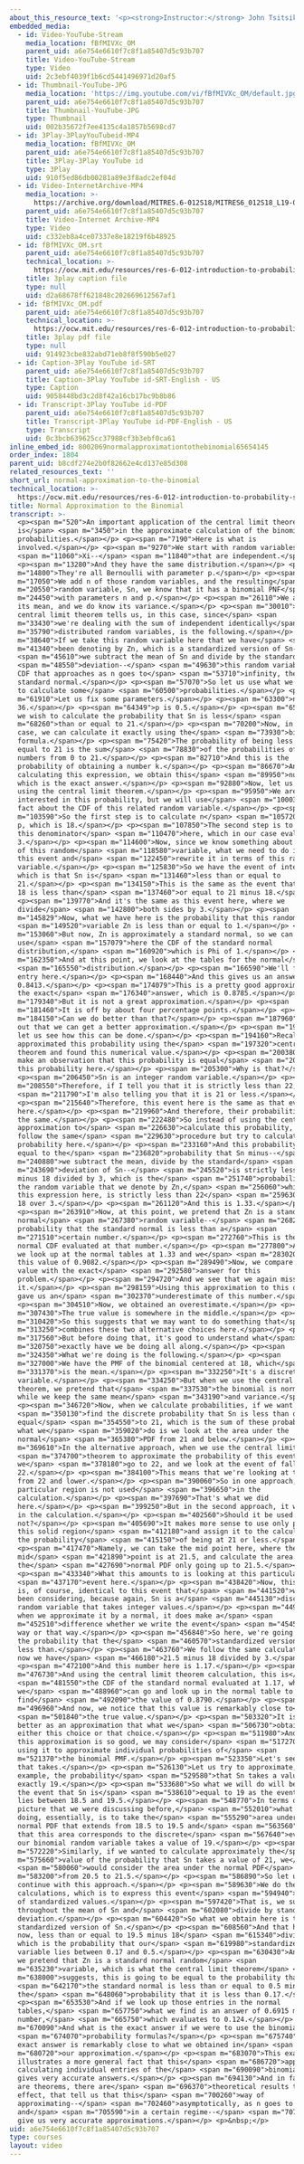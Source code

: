 ```yaml
---
about_this_resource_text: '<p><strong>Instructor:</strong> John Tsitsiklis</p>'
embedded_media:
  - id: Video-YouTube-Stream
    media_location: fBfMIVXc_OM
    parent_uid: a6e754e6610f7c8f1a85407d5c93b707
    title: Video-YouTube-Stream
    type: Video
    uid: 2c3ebf4039f1b6cd5441496971d20af5
  - id: Thumbnail-YouTube-JPG
    media_location: 'https://img.youtube.com/vi/fBfMIVXc_OM/default.jpg'
    parent_uid: a6e754e6610f7c8f1a85407d5c93b707
    title: Thumbnail-YouTube-JPG
    type: Thumbnail
    uid: 002b35672f7ee4135c4a1857b5698cd7
  - id: 3Play-3PlayYouTubeid-MP4
    media_location: fBfMIVXc_OM
    parent_uid: a6e754e6610f7c8f1a85407d5c93b707
    title: 3Play-3Play YouTube id
    type: 3Play
    uid: 910f5ed86db00281a89e3f8adc2ef04d
  - id: Video-InternetArchive-MP4
    media_location: >-
      https://archive.org/download/MITRES.6-012S18/MITRES6_012S18_L19-06_300k.mp4
    parent_uid: a6e754e6610f7c8f1a85407d5c93b707
    title: Video-Internet Archive-MP4
    type: Video
    uid: c332eb8a4ce07337e8e18219f6b48925
  - id: fBfMIVXc_OM.srt
    parent_uid: a6e754e6610f7c8f1a85407d5c93b707
    technical_location: >-
      https://ocw.mit.edu/resources/res-6-012-introduction-to-probability-spring-2018/part-ii-inference-limit-theorems/normal-approximation-to-the-binomial/fBfMIVXc_OM.srt
    title: 3play caption file
    type: null
    uid: d2a68678ff621848c202669612567af1
  - id: fBfMIVXc_OM.pdf
    parent_uid: a6e754e6610f7c8f1a85407d5c93b707
    technical_location: >-
      https://ocw.mit.edu/resources/res-6-012-introduction-to-probability-spring-2018/part-ii-inference-limit-theorems/normal-approximation-to-the-binomial/fBfMIVXc_OM.pdf
    title: 3play pdf file
    type: null
    uid: 914923cbe832abd71eb8f8f590b5e027
  - id: Caption-3Play YouTube id-SRT
    parent_uid: a6e754e6610f7c8f1a85407d5c93b707
    title: Caption-3Play YouTube id-SRT-English - US
    type: Caption
    uid: 9058448bd3c2d8f42a16cb17bc9b8b86
  - id: Transcript-3Play YouTube id-PDF
    parent_uid: a6e754e6610f7c8f1a85407d5c93b707
    title: Transcript-3Play YouTube id-PDF-English - US
    type: Transcript
    uid: 0c3bcb639625cc37988cf3b3ebf0ca61
inline_embed_id: 8002069normalapproximationtothebinomial65654145
order_index: 1804
parent_uid: b8cdf274e2b0f82662e4cd137e85d308
related_resources_text: ''
short_url: normal-approximation-to-the-binomial
technical_location: >-
  https://ocw.mit.edu/resources/res-6-012-introduction-to-probability-spring-2018/part-ii-inference-limit-theorems/normal-approximation-to-the-binomial
title: Normal Approximation to the Binomial
transcript: >-
  <p><span m="520">An important application of the central limit theorem
  is</span> <span m="3450">in the approximate calculation of the binomial
  probabilities.</span></p> <p><span m="7190">Here is what is
  involved.</span></p> <p><span m="9270">We start with random variables--</span>
  <span m="11060">Xi--</span> <span m="11840">that are independent.</span></p>
  <p><span m="13280">And they have the same distribution.</span></p> <p><span
  m="14800">They're all Bernoulli with parameter p.</span></p> <p><span
  m="17050">We add n of those random variables, and the resulting</span> <span
  m="20550">random variable, Sn, we know that it has a binomial PNF</span> <span
  m="24450">with parameters n and p.</span></p> <p><span m="26110">We also know
  its mean, and we do know its variance.</span></p> <p><span m="30010">What the
  central limit theorem tells us, in this case, since</span> <span
  m="33430">we're dealing with the sum of independent identically</span> <span
  m="35790">distributed random variables, is the following.</span></p> <p><span
  m="38640">If we take this random variable here that we have</span> <span
  m="41340">been denoting by Zn, which is a standardized version of Sn--</span>
  <span m="45610">we subtract the mean of Sn and divide by the standard</span>
  <span m="48550">deviation--</span> <span m="49630">this random variable has a
  CDF that approaches as n goes to</span> <span m="53710">infinity, the CDF of a
  standard normal.</span></p> <p><span m="57070">So let us use what we now know
  to calculate some</span> <span m="60500">probabilities.</span></p> <p><span
  m="61910">Let us fix some parameters.</span></p> <p><span m="63300">n is
  36.</span></p> <p><span m="64349">p is 0.5.</span></p> <p><span m="65620">And
  we wish to calculate the probability that Sn is less</span> <span
  m="68260">than or equal to 21.</span></p> <p><span m="70200">Now, in this
  case, we can calculate it exactly using the</span> <span m="73930">binomial
  formula.</span></p> <p><span m="75420">The probability of being less than or
  equal to 21 is the sum</span> <span m="78830">of the probabilities of all the
  numbers from 0 to 21.</span></p> <p><span m="82710">And this is the
  probability of obtaining a number k.</span></p> <p><span m="86670">And by
  calculating this expression, we obtain this</span> <span m="89950">number,
  which is the exact answer.</span></p> <p><span m="92880">Now, let us proceed
  using the central limit theorem.</span></p> <p><span m="95950">We are
  interested in this probability, but we will use</span> <span m="100039">the
  fact about the CDF of this related random variable.</span></p> <p><span
  m="103590">So the first step is to calculate n</span> <span m="105720">times
  p, which is 18.</span></p> <p><span m="107850">The second step is to calculate
  this denominator</span> <span m="110470">here, which in our case evaluates to
  3.</span></p> <p><span m="114600">Now, since we know something about the CDF
  of this random</span> <span m="118580">variable, what we need to do is to take
  this event and</span> <span m="122450">rewrite it in terms of this random
  variable.</span></p> <p><span m="125830">So we have the event of interest,
  which is that Sn is</span> <span m="131460">less than or equal to
  21.</span></p> <p><span m="134150">This is the same as the event that Sn minus
  18 is less than</span> <span m="137460">or equal to 21 minus 18.</span></p>
  <p><span m="139770">And it's the same as this event here, where we
  divide</span> <span m="142800">both sides by 3.</span></p> <p><span
  m="145829">Now, what we have here is the probability that this random</span>
  <span m="149520">variable Zn is less than or equal to 1.</span></p> <p><span
  m="153060">But now, Zn is approximately a standard normal, so we can
  use</span> <span m="157079">here the CDF of the standard normal
  distribution,</span> <span m="160920">which is Phi of 1.</span></p> <p><span
  m="162350">And at this point, we look at the tables for the normal</span>
  <span m="165550">distribution.</span></p> <p><span m="166590">We'll find this
  entry here.</span></p> <p><span m="168440">And this gives us an answer of
  0.8413.</span></p> <p><span m="174079">This is a pretty good approximation of
  the exact</span> <span m="176340">answer, which is 0.8785.</span></p> <p><span
  m="179340">But it is not a great approximation.</span></p> <p><span
  m="181460">It is off by about four percentage points.</span></p> <p><span
  m="184150">Can we do better than that?</span></p> <p><span m="187960">It turns
  out that we can get a better approximation.</span></p> <p><span m="191550">And
  let us see how this can be done.</span></p> <p><span m="194160">Recall that we
  approximated this probability using the</span> <span m="197320">central limit
  theorem and found this numerical value.</span></p> <p><span m="200380">But we
  make an observation that this probability is equal</span> <span m="203690">to
  this probability here.</span></p> <p><span m="205300">Why is that?</span></p>
  <p><span m="206450">Sn is an integer random variable.</span></p> <p><span
  m="208550">Therefore, if I tell you that it is strictly less than 22,</span>
  <span m="211790">I'm also telling you that it is 21 or less.</span></p>
  <p><span m="215640">Therefore, this event here is the same as that event
  here.</span></p> <p><span m="219960">And therefore, their probabilities are
  the same.</span></p> <p><span m="222480">So instead of using the central limit
  approximation to</span> <span m="226630">calculate this probability, let us
  follow the same</span> <span m="229630">procedure but try to calculate this
  probability here.</span></p> <p><span m="233160">And this probability here is
  equal to the</span> <span m="236820">probability that Sn minus--</span> <span
  m="240880">we subtract the mean, divide by the standard</span> <span
  m="243690">deviation of Sn--</span> <span m="245520">is strictly less than 22
  minus 18 divided by 3, which is the</span> <span m="251740">probability that
  the random variable that we denote by Zn,</span> <span m="256060">which is
  this expression here, is strictly less than 22</span> <span m="259630">minus
  18 over 3.</span></p> <p><span m="261120">And this is 1.33.</span></p>
  <p><span m="263910">Now, at this point, we pretend that Zn is a standard
  normal</span> <span m="267380">random variable--</span> <span m="268210">the
  probability that the standard normal is less than a</span> <span
  m="271510">certain number.</span></p> <p><span m="272760">This is the standard
  normal CDF evaluated at that number.</span></p> <p><span m="277800">And then
  we look up at the normal tables at 1.33 and we</span> <span m="283020">find
  this value of 0.9082.</span></p> <p><span m="289490">Now, we compare this
  value with the exact</span> <span m="292580">answer for this
  problem.</span></p> <p><span m="294720">And we see that we again missed
  it.</span></p> <p><span m="298159">Using this approximation to this quantity
  gave us an</span> <span m="302370">underestimate of this number.</span></p>
  <p><span m="304510">Now, we obtained an overestimate.</span></p> <p><span
  m="307430">The true value is somewhere in the middle.</span></p> <p><span
  m="310420">So this suggests that we may want to do something that</span> <span
  m="313250">combines these two alternative choices here.</span></p> <p><span
  m="317560">But before doing that, it's good to understand what</span> <span
  m="320750">exactly have we be doing all along.</span></p> <p><span
  m="324350">What we're doing is the following.</span></p> <p><span
  m="327000">We have the PMF of the binomial centered at 18, which</span> <span
  m="331370">is the mean.</span></p> <p><span m="332250">It's a discrete random
  variable.</span></p> <p><span m="334250">But when we use the central limit
  theorem, we pretend that</span> <span m="337530">the binomial is normal, but
  while we keep the same mean</span> <span m="343190">and variance.</span></p>
  <p><span m="346720">Now, when we calculate probabilities, if we want to</span>
  <span m="350130">find the discrete probability that Sn is less than or
  equal</span> <span m="354550">to 21, which is the sum of these probabilities,
  what we</span> <span m="359020">do is we look at the area under the
  normal</span> <span m="365380">PDF from 21 and below.</span></p> <p><span
  m="369610">In the alternative approach, when we use the central limit</span>
  <span m="374700">theorem to approximate the probability of this event,
  we</span> <span m="378180">go to 22, and we look at the event of falling below
  22.</span></p> <p><span m="384100">This means that we're looking at the area
  from 22 and lower.</span></p> <p><span m="390060">So in one approach, this
  particular region is not used</span> <span m="396650">in the
  calculation.</span></p> <p><span m="397690">That's what we did
  here.</span></p> <p><span m="399250">But in the second approach, it was used
  in the calculation.</span></p> <p><span m="402560">Should it be used or
  not?</span></p> <p><span m="405690">It makes more sense to use only part of
  this solid region</span> <span m="412180">and assign it to the calculation of
  the probability</span> <span m="415150">of being at 21 or less.</span></p>
  <p><span m="417470">Namely, we can take the mid point here, where the
  mid</span> <span m="421890">point is at 21.5, and calculate the area under
  the</span> <span m="427690">normal PDF only going up to 21.5.</span></p>
  <p><span m="433340">What this amounts to is looking at this particular</span>
  <span m="437170">event here.</span></p> <p><span m="438420">Now, this event
  is, of course, identical to this event that</span> <span m="441520">we have
  been considering, because again, Sn is a</span> <span m="445130">discrete
  random variable that takes integer values.</span></p> <p><span m="449470">But
  when we approximate it by a normal, it does make a</span> <span
  m="452510">difference whether we write the event</span> <span m="454530">this
  way or that way.</span></p> <p><span m="456840">So here, we're going to obtain
  the probability that the</span> <span m="460570">standardized version of Zn is
  less than.</span></p> <p><span m="463760">We follow the same calculation, but
  now we have</span> <span m="466180">21.5 minus 18 divided by 3.</span></p>
  <p><span m="472100">And this number here is 1.17.</span></p> <p><span
  m="476730">And using the central limit theorem calculation, this is</span>
  <span m="481550">the CDF of the standard normal evaluated at 1.17, which
  we</span> <span m="488960">can go and look up in the normal table to
  find</span> <span m="492090">the value of 0.8790.</span></p> <p><span
  m="496960">And now, we notice that this value is remarkably close to</span>
  <span m="501840">the true value.</span></p> <p><span m="503320">It is much
  better as an approximation that what we</span> <span m="506730">obtained using
  either this choice or that choice.</span></p> <p><span m="511980">And since
  this approximation is so good, we may consider</span> <span m="517270">even
  using it to approximate individual probabilities of</span> <span
  m="521370">the binomial PMF.</span></p> <p><span m="523350">Let's see what
  that takes.</span></p> <p><span m="526130">Let us try to approximate, as an
  example, the probability</span> <span m="529580">that Sn takes a value of
  exactly 19.</span></p> <p><span m="533680">So what we will do will be to write
  the event that Sn is</span> <span m="538610">equal to 19 as the event that Sn
  lies between 18.5 and 19.5.</span></p> <p><span m="548770">In terms of the
  picture that we were discussing before,</span> <span m="552010">what we are
  doing, essentially, is to take the</span> <span m="555290">area under the
  normal PDF that extends from 18.5 to 19.5 and</span> <span m="563560">declare
  that this area corresponds to the discrete</span> <span m="567640">event that
  our binomial random variable takes a value of 19.</span></p> <p><span
  m="572220">Similarly, if we wanted to calculate approximately the</span> <span
  m="575660">value of the probability that Sn takes a value of 21, we</span>
  <span m="580060">would consider the area under the normal PDF</span> <span
  m="583200">from 20.5 to 21.5.</span></p> <p><span m="586890">So let us now
  continue with this approach.</span></p> <p><span m="589630">We do the usual
  calculations, which is to express this event</span> <span m="594940">in terms
  of standardized values.</span></p> <p><span m="597420">That is, we subtract
  throughout the mean of Sn and</span> <span m="602080">divide by standard
  deviation.</span></p> <p><span m="604420">So what we obtain here is the
  standardized version of Sn.</span></p> <p><span m="608560">And that has to be,
  now, less than or equal to 19.5 minus 18</span> <span m="615340">divided by 3,
  which is the probability that our</span> <span m="619980">standardized random
  variable lies between 0.17 and 0.5.</span></p> <p><span m="630430">And now, if
  we pretend that Zn is a standard normal random</span> <span
  m="635230">variable, which is what the central limit theorem</span> <span
  m="638000">suggests, this is going to be equal to the probability that</span>
  <span m="642170">the standard normal is less than or equal to 0.5 minus
  the</span> <span m="648060">probability that it is less than 0.17.</span></p>
  <p><span m="653530">And if we look up those entries in the normal
  tables,</span> <span m="657750">what we find is an answer of 0.6915 minus this
  number,</span> <span m="665750">which evaluates to 0.124.</span></p> <p><span
  m="670090">And what is the exact answer if we were to use the binomial</span>
  <span m="674070">probability formulas?</span></p> <p><span m="675740">The
  exact answer is remarkably close to what we obtained in</span> <span
  m="680720">our approximation.</span></p> <p><span m="683070">This example
  illustrates a more general fact that this</span> <span m="686720">approach of
  calculating individual entries of the</span> <span m="690090">binomial PMF
  gives very accurate answers.</span></p> <p><span m="694130">And in fact, there
  are theorems, there are</span> <span m="696370">theoretical results to this
  effect, that tell us that this</span> <span m="700260">way of
  approximating--</span> <span m="702460">asymptotically, as n goes to infinity
  and</span> <span m="705590">in a certain regime--</span> <span m="707380">does
  give us very accurate approximations.</span></p> <p>&nbsp;</p>
uid: a6e754e6610f7c8f1a85407d5c93b707
type: courses
layout: video
---
```

